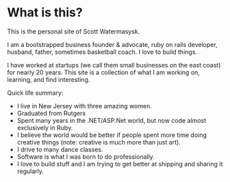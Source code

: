 # What is this?

This is the personal site of Scott Watermasysk.

I am a bootstrapped business founder & advocate, ruby on rails developer, husband, father, sometimes basketball coach. I love to build things.

I have worked at startups (we call them small businesses on the east coast) for nearly 20 years. This site is a collection of what I am working on, learning, and find interesting.

Quick life summary:

* I live in New Jersey with three amazing women.
* Graduated from Rutgers
* Spent many years in the .NET/ASP.Net world, but now code almost exclusively in Ruby.
* I believe the world would be better if people spent more time doing creative things (note: creative is much more than just art).
* I drive to many dance classes.
* Software is what I was born to do professionally.
* I love to build stuff and I am trying to get better at shipping and sharing it regularly.

